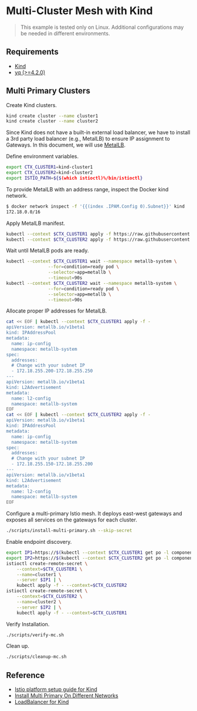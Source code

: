 # Multi-Cluster Mesh with Kind

> This example is tested only on Linux. Additional configurations may be needed in different environments.

## Requirements

- [Kind](https://kind.sigs.k8s.io/docs/user/quick-start/#installation)
- [yq (>=4.2.0)](https://github.com/mikefarah/yq)

## Multi Primary Clusters

Create Kind clusters.

```bash
kind create cluster --name cluster1
kind create cluster --name cluster2
```

Since Kind does not have a built-in external load balancer, we have to install a 3rd party load balancer (e.g., MetalLB) to ensure IP assignment to Gateways. In this document, we will use [MetalLB](https://metallb.universe.tf/).

Define environment variables.

```bash
export CTX_CLUSTER1=kind-cluster1
export CTX_CLUSTER2=kind-cluster2
export ISTIO_PATH=${$(which istioctl)%/bin/istioctl}
```

To provide MetalLB with an address range, inspect the Docker kind network.

```bash
$ docker network inspect -f '{{(index .IPAM.Config 0).Subnet}}' kind
172.18.0.0/16
```

Apply MetalLB manifest.

```bash
kubectl --context $CTX_CLUSTER1 apply -f https://raw.githubusercontent.com/metallb/metallb/v0.13.7/config/manifests/metallb-native.yaml
kubectl --context $CTX_CLUSTER2 apply -f https://raw.githubusercontent.com/metallb/metallb/v0.13.7/config/manifests/metallb-native.yaml
```

Wait until MetalLB pods are ready.

```bash
kubectl --context $CTX_CLUSTER1 wait --namespace metallb-system \
                --for=condition=ready pod \
                --selector=app=metallb \
                --timeout=90s
kubectl --context $CTX_CLUSTER2 wait --namespace metallb-system \
                --for=condition=ready pod \
                --selector=app=metallb \
                --timeout=90s
```

Allocate proper IP addresses for MetalLB.

```bash
cat << EOF | kubectl --context $CTX_CLUSTER1 apply -f -
apiVersion: metallb.io/v1beta1
kind: IPAddressPool
metadata:
  name: ip-config
  namespace: metallb-system
spec:
  addresses:
  # Change with your subnet IP
  - 172.18.255.200-172.18.255.250
---
apiVersion: metallb.io/v1beta1
kind: L2Advertisement
metadata:
  name: l2-config
  namespace: metallb-system
EOF
cat << EOF | kubectl --context $CTX_CLUSTER2 apply -f -
apiVersion: metallb.io/v1beta1
kind: IPAddressPool
metadata:
  name: ip-config
  namespace: metallb-system
spec:
  addresses:
  # Change with your subnet IP
  - 172.18.255.150-172.18.255.200
---
apiVersion: metallb.io/v1beta1
kind: L2Advertisement
metadata:
  name: l2-config
  namespace: metallb-system
EOF
```

Configure a multi-primary Istio mesh. It deploys east-west gateways and exposes all services on the gateways for each cluster.

```bash
./scripts/install-multi-primary.sh --skip-secret
```

Enable endpoint discovery.

```bash
export IP1=https://$(kubectl --context $CTX_CLUSTER1 get po -l component=kube-apiserver -n kube-system -ojsonpath='{.items[*].status.hostIP}'):6443
export IP2=https://$(kubectl --context $CTX_CLUSTER2 get po -l component=kube-apiserver -n kube-system -ojsonpath='{.items[*].status.hostIP}'):6443
istioctl create-remote-secret \
    --context=$CTX_CLUSTER1 \
    --name=cluster1 \
    --server $IP1 | \
    kubectl apply -f - --context=$CTX_CLUSTER2
istioctl create-remote-secret \
    --context=$CTX_CLUSTER2 \
    --name=cluster2 \
    --server $IP2 | \
    kubectl apply -f - --context=$CTX_CLUSTER1
```

Verify Installation.

```bash
./scripts/verify-mc.sh
```

Clean up.

```bash
./scripts/cleanup-mc.sh
```

## Reference

- [Istio platform setup guide for Kind](https://istio.io/latest/docs/setup/platform-setup/kind/)
- [Install Multi Primary On Different Networks](https://istio.io/latest/docs/setup/install/multicluster/multi-primary_multi-network/)
- [LoadBalancer for Kind](https://kind.sigs.k8s.io/docs/user/loadbalancer/)
